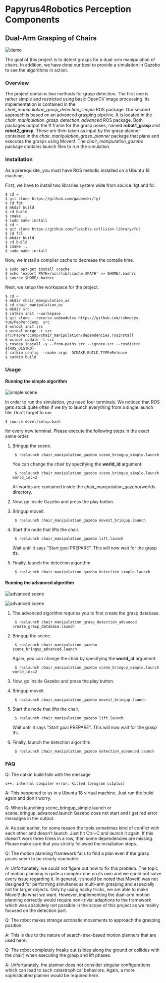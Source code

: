 # Papyrus4Robotics Perception Components

## Dual-Arm Grasping of Chairs

![demo](doc/demo.png)

The goal of this project is to detect grasps for a dual-arm manipulation of chairs.
In addition, we have done our best to provide a simulation in Gazebo to see the algorithms in action.

### Overview

The project contains two methods for grasp detection.
The first one is rather simple and restricted using basic OpenCV image processing.
Its implementation is contained in the *chair_manipulation_grasp_detection_simple* ROS package.
Our second approach is based on an advanced grasping pipeline.
It is located in the *chair_manipulation_grasp_detection_advanced* ROS package.
Both packages output the tf frame for the grasp poses, named **robot1_grasp** and **robot2_grasp**.
These are then taken as input by the grasp planner contained in the *chair_manipulation_grasp_planner* package that plans and executes the grasps using Moveit!.
The *chair_manipulation_gazebo* package contains launch files to run the simulation.

### Installation

As a prerequisite, you must have ROS melodic installed on a Ubuntu 18 machine.

First, we have to install two libraries system wide from source: fgt and fcl.

    $ cd ~
    $ git clone https://github.com/gadomski/fgt
    $ cd fgt
    $ mkdir build
    $ cd build
    $ cmake ..
    $ sudo make install
    $ cd ~
    $ git clone https://github.com/flexible-collision-library/fcl
    $ cd fcl
    $ mkdir build
    $ cd build
    $ cmake ..
    $ sudo make install

Now, we install a compiler cache to decrease the compile time.

    $ sudo apt-get install ccache
    $ echo 'export PATH=/usr/lib/ccache:$PATH' >> $HOME/.bashrc
    $ source $HOME/.bashrc 

Next, we setup the workspace for the project.

    $ cd ~
    $ mkdir chair_manipulation_ws
    $ cd chair_manipulation_ws
    $ mkdir src
    $ catkin init --workspace .
    $ git clone --recurse-submodules https://github.com/robmosys-tum/PapPercComp  src
    $ wstool init src
    $ wstool merge -t src src/PapPercComp/chair_manipulation/dependencies.rosinstall
    $ wstool update -t src
    $ rosdep install -y --from-paths src --ignore-src --rosdistro ${ROS_DISTRO}
    $ catkin config --cmake-args -DCMAKE_BUILD_TYPE=Release 
    $ catkin build

### Usage

#### Running the simple algorithm

![simple scene](doc/simple_scene.png)

In order to run the simulation, you need four terminals.
We noticed that ROS gets stuck quite often if we try to launch everything from a single launch file.
Don't forget to run

    $ source devel/setup.bash

for every new terminal.
Please execute the following steps in the exact same order.

1. Bringup the scene.

        $ roslaunch chair_manipulation_gazebo scene_bringup_simple.launch

    You can change the chair by specifying the **world_id** argument:

        $ roslaunch chair_manipulation_gazebo scene_bringup_simple.launch world_id:=2

    All worlds are contained inside the chair_manipulation_gazebo/worlds directory.

2. Now, go inside Gazebo and press the play button.

3. Bringup moveit.

        $ roslaunch chair_manipulation_gazebo moveit_bringup.launch

4. Start the node that lifts the chair.

        $ roslaunch chair_manipulation_gazebo lift.launch

    Wait until it says "Start goal PREPARE".
    This will now wait for the grasp tfs.

5. Finally, launch the detection algorithm.

        $ roslaunch chair_manipulation_gazebo detection_simple.launch

#### Running the advanced algorithm

![advanced scene](doc/advanced_scene.png)

![advanced scene](doc/pipeline.png)

1. The advanced algorithm requries you to first create the grasp database.

        $ roslaunch chair_manipulation_grasp_detection_advanced create_grasp_database.launch

2. Bringup the scene.

        $ roslaunch chair_manipulation_gazebo scene_bringup_advanced.launch

    Again, you can change the chair by specifying the **world_id** argument:

        $ roslaunch chair_manipulation_gazebo scene_bringup_simple.launch world_id:=2

3. Now, go inside Gazebo and press the play button.

4. Bringup moveit.

        $ roslaunch chair_manipulation_gazebo moveit_bringup.launch

5. Start the node that lifts the chair.

        $ roslaunch chair_manipulation_gazebo lift.launch

    Wait until it says "Start goal PREPARE".
    This will now wait for the grasp tfs.

6. Finally, launch the detection algorithm.

        $ roslaunch chair_manipulation_gazebo detection_advanced.launch

### FAQ

Q: The catkin build fails with the message

    c++: internal compiler error: Killed (program cc1plus)

A: This happened to us in a Ubuntu 18 virtual machine. Just run the build again and don't worry.

Q: When launching scene_bringup_simple.launch or scene_bringup_advanced.launch Gazebo does not start and I get red error messages in the output.

A: As said earlier, for some reason the tools sometimes kind of conflict with each other and doesn't launch. 
Just hit Ctrl+C and launch it again. If this doesn't work three times in a row, then some dependencies are missing.
Please make sure that you strictly followed the installation steps.

Q: The motion planning framework fails to find a plan even if the grasp poses seem to be clearly reachable.

A: Unfortunately, we could not figure out how to fix this problem.
The topic of motion planning is quite a complex one on its own and we could not solve every issue regarding it.
In general, it should be noted that Moveit! was not designed for performing simultaneous multi-arm grasping and especially not for larger objects.
Only by using hacky tricks, we are able to make Moveit! do what we want.
However, implementing the dual-arm motion planning correctly would require non-trivial adaptions to the framework which was absolutely not possible in the scope of this project as we mainly focused on the detection part.

Q: The robot makes strange acrobatic movements to approach the grasping position.

A: This is due to the nature of search-tree-based motion planners that are used here.

Q: The robot completely freaks out (slides along the ground or collides with the chair) when executing the grasp and lift phases.

A: Unfortunately, the planner does not consider singular configurations which can lead to such catastrophical behaviors. Again, a more sophisticated planner would be required here.